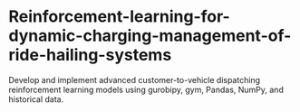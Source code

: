 # Reinforcement-learning-for-dynamic-charging-management-of-ride-hailing-systems
Develop and implement advanced customer-to-vehicle dispatching reinforcement learning models using gurobipy, gym, Pandas, NumPy, and historical data.

